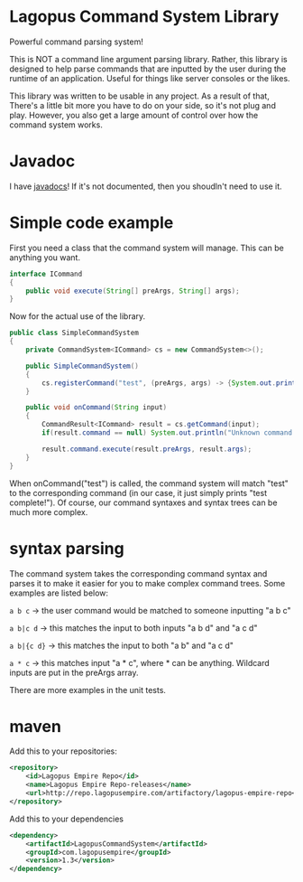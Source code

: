 # Lagopus Command System Library
Powerful command parsing system!

This is NOT a command line argument parsing library. Rather, this library
is designed to help parse commands that are inputted by the user during
the runtime of an application. Useful for things like server consoles
or the likes.

This library was written to be usable in any project. As a result of that,
There's a little bit more you have to do on your side, so it's not plug
and play. However, you also get a large amount of control over how the
command system works.

# Javadoc
I have [javadocs](http://jd.lagopusempire.com/lcs/)!
If it's not documented, then you shoudln't need to use it.

# Simple code example
First you need a class that the command system will manage. This can be 
anything you want.
```java
interface ICommand
{
    public void execute(String[] preArgs, String[] args);
}
```

Now for the actual use of the library.
```java
public class SimpleCommandSystem
{
    private CommandSystem<ICommand> cs = new CommandSystem<>();

    public SimpleCommandSystem()
    {
        cs.registerCommand("test", (preArgs, args) -> {System.out.println("test complete!");});
    }

    public void onCommand(String input)
    {
        CommandResult<ICommand> result = cs.getCommand(input);
        if(result.command == null) System.out.println("Unknown command!");

        result.command.execute(result.preArgs, result.args);
    }
}
```

When onCommand("test") is called, the command system will match "test" to the corresponding command (in our case, it just simply prints "test complete!"). 
Of course, our command syntaxes and syntax trees can be much more complex.

# syntax parsing
The command system takes the corresponding command syntax and parses it to make it easier for you to make complex command trees.
Some examples are listed below:

`a b c` -> the user command would be matched to someone inputting "a b c"

`a b|c d` -> this matches the input to both inputs "a b d" and "a c d"

`a b|{c d}` -> this matches the input to both "a b" and "a c d"

`a * c` -> this matches input "a * c", where * can be anything. Wildcard inputs are put in the preArgs array.

There are more examples in the unit tests.

# maven
Add this to your repositories:
```xml
<repository>
    <id>Lagopus Empire Repo</id>
    <name>Lagopus Empire Repo-releases</name>
    <url>http://repo.lagopusempire.com/artifactory/lagopus-empire-repo</url>
</repository>
```
Add this to your dependencies
```xml
<dependency>
    <artifactId>LagopusCommandSystem</artifactId>
    <groupId>com.lagopusempire</groupId>
    <version>1.3</version>
</dependency>
```
